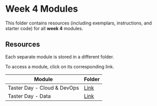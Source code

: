 # Week 4 Modules

This folder contains resources (including exemplars, instructions, and starter code) for all **week 4** modules.

## Resources

Each separate module is stored in a different folder.

To access a module, click on its corresponding link. 

| Module | Folder |
| --- | --- |
| Taster Day - Cloud & DevOps | [Link](./taster-cloud-devops) |
| Taster Day - Data | [Link](./taster-data) |
